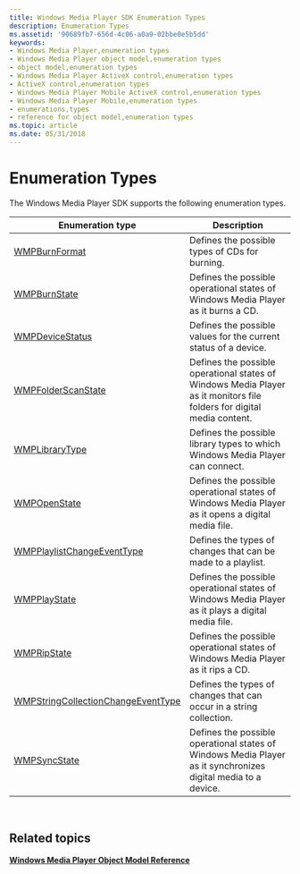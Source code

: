 ```yaml
---
title: Windows Media Player SDK Enumeration Types
description: Enumeration Types
ms.assetid: '90689fb7-656d-4c06-a0a9-02bbe0e5b5dd'
keywords:
- Windows Media Player,enumeration types
- Windows Media Player object model,enumeration types
- object model,enumeration types
- Windows Media Player ActiveX control,enumeration types
- ActiveX control,enumeration types
- Windows Media Player Mobile ActiveX control,enumeration types
- Windows Media Player Mobile,enumeration types
- enumerations,types
- reference for object model,enumeration types
ms.topic: article
ms.date: 05/31/2018
---
```


# Enumeration Types

The Windows Media Player SDK supports the following enumeration types.



| Enumeration type                                                             | Description                                                                                                            |
|------------------------------------------------------------------------------|------------------------------------------------------------------------------------------------------------------------|
| [WMPBurnFormat](/previous-versions/windows/desktop/api/wmp/ne-wmp-wmpburnformat)                                           | Defines the possible types of CDs for burning.                                                                         |
| [WMPBurnState](/previous-versions/windows/desktop/api/wmp/ne-wmp-wmpburnstate)                                             | Defines the possible operational states of Windows Media Player as it burns a CD.                                      |
| [WMPDeviceStatus](/previous-versions/windows/desktop/api/wmp/ne-wmp-wmpdevicestatus)                                       | Defines the possible values for the current status of a device.                                                        |
| [WMPFolderScanState](/previous-versions/windows/desktop/api/wmp/ne-wmp-wmpfolderscanstate)                                 | Defines the possible operational states of Windows Media Player as it monitors file folders for digital media content. |
| [WMPLibraryType](/previous-versions/windows/desktop/api/wmp/ne-wmp-wmplibrarytype)                                         | Defines the possible library types to which Windows Media Player can connect.                                          |
| [WMPOpenState](/previous-versions/windows/desktop/api/wmp/ne-wmp-wmpopenstate)                                             | Defines the possible operational states of Windows Media Player as it opens a digital media file.                      |
| [WMPPlaylistChangeEventType](/previous-versions/windows/desktop/api/wmp/ne-wmp-wmpplaylistchangeeventtype)                 | Defines the types of changes that can be made to a playlist.                                                           |
| [WMPPlayState](/previous-versions/windows/desktop/api/wmp/ne-wmp-wmpplaystate)                                             | Defines the possible operational states of Windows Media Player as it plays a digital media file.                      |
| [WMPRipState](/previous-versions/windows/desktop/api/wmp/ne-wmp-wmpripstate)                                               | Defines the possible operational states of Windows Media Player as it rips a CD.                                       |
| [WMPStringCollectionChangeEventType](/previous-versions/windows/desktop/api/wmp/ne-wmp-wmpstringcollectionchangeeventtype) | Defines the types of changes that can occur in a string collection.                                                    |
| [WMPSyncState](/previous-versions/windows/desktop/api/wmp/ne-wmp-wmpsyncstate)                                             | Defines the possible operational states of Windows Media Player as it synchronizes digital media to a device.          |



 

## Related topics

<dl> <dt>

[**Windows Media Player Object Model Reference**](windows-media-player-object-model-reference.md)
</dt> </dl>

 

 





